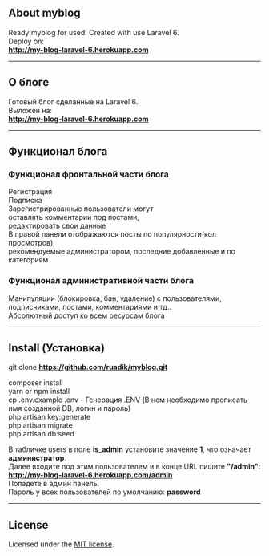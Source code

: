 ## About myblog

Ready myblog for used. Created with use Laravel 6. <br>
Deploy on: <br> **<http://my-blog-laravel-6.herokuapp.com>**
___

## О блоге

Готовый блог сделанные на  Laravel 6. <br>
Выложен на: <br> **<http://my-blog-laravel-6.herokuapp.com>**
___

## Функционал блога

### Функционал фронтальной части блога
Регистрация<br>
Подписка<br>
Зарегистрированные пользователи могут<br>
оставлять комментарии под постами,<br>
редактировать свои данные<br>
В правой панели отображаются посты по популярности(кол просмотров),<br>
рекомендуемые администратором, последние добавленные и по категориям


### Функционал административной части блога
Манипуляции (блокировка, бан, удаление) с пользователями, подписчиками, постами, комментариями и тд..<br>
Абсолютный доступ ко всем ресурсам блога<br>
___

## Install (Установка)

git clone **<https://github.com/ruadik/myblog.git>**

composer install<br>
yarn or npm install<br>
cp .env.example .env   - Генерация .ENV (В нем необходимо прописать имя созданной DB, логин и пароль) <br>
php artisan key:generate<br>
php artisan migrate<br>
php artisan db:seed<br>


В табличке users в поле **is_admin** установите значение **1**, что означает **администратор**. <br>
Далее входите под этим пользователем и в конце URL пишите **"/admin"**: <br>
**<http://my-blog-laravel-6.herokuapp.com/admin>** <br>
Попадете в админ панель. <br>
Пароль у всех пользователей по умолчанию: **password**
___


## License

Licensed under the [MIT license](https://opensource.org/licenses/MIT).

